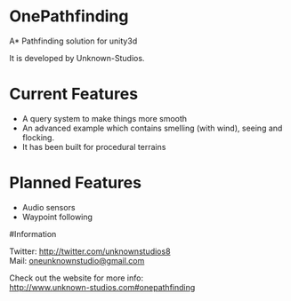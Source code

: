 # OnePathfinding
A* Pathfinding solution for unity3d

It is developed by Unknown-Studios.

# Current Features
- A query system to make things more smooth
- An advanced example which contains smelling (with wind), seeing and flocking.
- It has been built for procedural terrains

# Planned Features
- Audio sensors
- Waypoint following

#Information

Twitter: http://twitter.com/unknownstudios8 <br />
Mail: oneunknownstudio@gmail.com

Check out the website for more info: <br />
http://www.unknown-studios.com#onepathfinding
